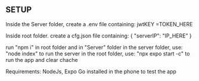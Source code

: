 ## SETUP
Inside the Server folder, create a .env file containing: jwtKEY =TOKEN_HERE

Inside root folder. create a cfg.json file containing:
{
    "serverIP": "IP_HERE"
}

run "npm i" in root folder and in "Server" folder
in the server folder, use: "node index" to run the server
in the root folder, use: "npx expo start -c" to run the app and clear chache

Requirements:
NodeJs,
Expo Go installed in the phone to test the app
